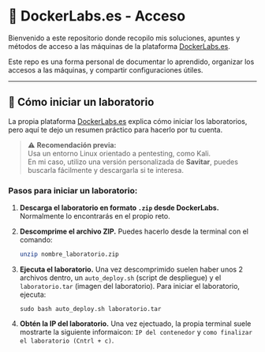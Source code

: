 # 🐳 DockerLabs.es - Acceso

Bienvenido a este repositorio donde recopilo mis soluciones, apuntes y métodos de acceso a las máquinas de la plataforma [DockerLabs.es](https://dockerlabs.es).

Este repo es una forma personal de documentar lo aprendido, organizar los accesos a las máquinas, y compartir configuraciones útiles.

---

## 🧪 Cómo iniciar un laboratorio

La propia plataforma [DockerLabs.es](https://dockerlabs.es) explica cómo iniciar los laboratorios, pero aquí te dejo un resumen práctico para hacerlo por tu cuenta.

> ⚠️ **Recomendación previa:**  
> Usa un entorno Linux orientado a pentesting, como Kali.  
> En mi caso, utilizo una versión personalizada de **Savitar**, puedes buscarla fácilmente y descargarla si te interesa.

### Pasos para iniciar un laboratorio:

1. **Descarga el laboratorio en formato `.zip` desde DockerLabs.**
   Normalmente lo encontrarás en el propio reto.

3. **Descomprime el archivo ZIP.**
   Puedes hacerlo desde la terminal con el comando:

   ```bash
   unzip nombre_laboratorio.zip
   ```

4. **Ejecuta el laboratorio.**
   Una vez descomprimido suelen haber unos 2 archivos dentro, un ``auto_deploy.sh`` (script de despliegue) y el  ``laboratorio.tar`` (imagen del laboratorio).
   Para iniciar el laboratorio, ejecuta:
   ```
   sudo bash auto_deploy.sh laboratorio.tar
   ```
6. **Obtén la IP del laboratorio.**
   Una vez ejectuado, la propia terminal suele mostrarte la siguiente informaicon: ``IP del contenedor`` y ``como finalizar el laboratorio (Cntrl + c)``.    

